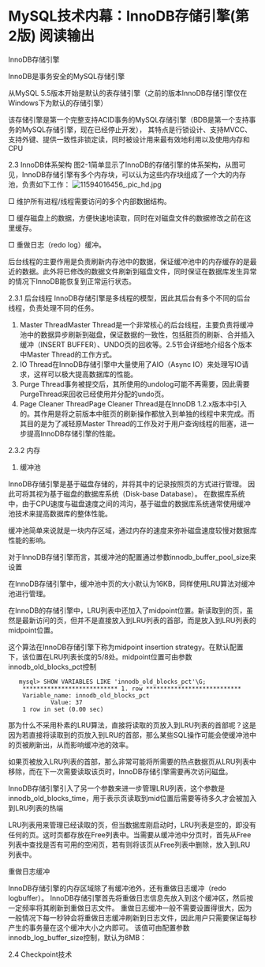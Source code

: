 # MySQL技术内幕：InnoDB存储引擎(第2版) 阅读输出
InnoDB存储引擎

InnoDB是事务安全的MySQL存储引擎

从MySQL 5.5版本开始是默认的表存储引擎（之前的版本InnoDB存储引擎仅在Windows下为默认的存储引擎）

该存储引擎是第一个完整支持ACID事务的MySQL存储引擎（BDB是第一个支持事务的MySQL存储引擎，现在已经停止开发），
其特点是行锁设计、支持MVCC、支持外键、提供一致性非锁定读，同时被设计用来最有效地利用以及使用内存和CPU


2.3 InnoDB体系架构
图2-1简单显示了InnoDB的存储引擎的体系架构，从图可见，InnoDB存储引擎有多个内存块，可以认为这些内存块组成了一个大的内存池，负责如下工作：
![11594016456_.pic_hd.jpg](http://ww1.sinaimg.cn/large/a760927bgy1ggh8cbmcxtj20w60jwtc6.jpg)

□ 维护所有进程/线程需要访问的多个内部数据结构。

□ 缓存磁盘上的数据，方便快速地读取，同时在对磁盘文件的数据修改之前在这里缓存。

□ 重做日志（redo log）缓冲。

后台线程的主要作用是负责刷新内存池中的数据，保证缓冲池中的内存缓存的是最近的数据。此外将已修改的数据文件刷新到磁盘文件，同时保证在数据库发生异常的情况下InnoDB能恢复到正常运行状态。

2.3.1 后台线程
InnoDB存储引擎是多线程的模型，因此其后台有多个不同的后台线程，负责处理不同的任务。

1. Master ThreadMaster Thread是一个非常核心的后台线程，主要负责将缓冲池中的数据异步刷新到磁盘，保证数据的一致性，包括脏页的刷新、合并插入缓冲（INSERT BUFFER）、UNDO页的回收等。2.5节会详细地介绍各个版本中Master Thread的工作方式。
2. IO Thread在InnoDB存储引擎中大量使用了AIO（Async IO）来处理写IO请求，这样可以极大提高数据库的性能。
3. Purge Thread事务被提交后，其所使用的undolog可能不再需要，因此需要PurgeThread来回收已经使用并分配的undo页。
4. Page Cleaner ThreadPage Cleaner Thread是在InnoDB 1.2.x版本中引入的。其作用是将之前版本中脏页的刷新操作都放入到单独的线程中来完成。而其目的是为了减轻原Master Thread的工作及对于用户查询线程的阻塞，进一步提高InnoDB存储引擎的性能。

2.3.2 内存
1. 缓冲池

InnoDB存储引擎是基于磁盘存储的，并将其中的记录按照页的方式进行管理。
因此可将其视为基于磁盘的数据库系统（Disk-base Database）。
在数据库系统中，由于CPU速度与磁盘速度之间的鸿沟，基于磁盘的数据库系统通常使用缓冲池技术来提高数据库的整体性能。

缓冲池简单来说就是一块内存区域，通过内存的速度来弥补磁盘速度较慢对数据库性能的影响。

对于InnoDB存储引擎而言，其缓冲池的配置通过参数innodb_buffer_pool_size来设置

在InnoDB存储引擎中，缓冲池中页的大小默认为16KB，同样使用LRU算法对缓冲池进行管理。

在InnoDB的存储引擎中，LRU列表中还加入了midpoint位置。新读取到的页，虽然是最新访问的页，但并不是直接放入到LRU列表的首部，而是放入到LRU列表的midpoint位置。

这个算法在InnoDB存储引擎下称为midpoint insertion strategy。在默认配置下，该位置在LRU列表长度的5/8处。midpoint位置可由参数innodb_old_blocks_pct控制

```text
   mysql> SHOW VARIABLES LIKE 'innodb_old_blocks_pct'\G;
    *************************** 1. row ***************************
    Variable_name: innodb_old_blocks_pct
            Value: 37
    1 row in set (0.00 sec)
```

那为什么不采用朴素的LRU算法，直接将读取的页放入到LRU列表的首部呢？这是因为若直接将读取到的页放入到LRU的首部，那么某些SQL操作可能会使缓冲池中的页被刷新出，从而影响缓冲池的效率。

如果页被放入LRU列表的首部，那么非常可能将所需要的热点数据页从LRU列表中移除，而在下一次需要读取该页时，InnoDB存储引擎需要再次访问磁盘。

InnoDB存储引擎引入了另一个参数来进一步管理LRU列表，这个参数是innodb_old_blocks_time，用于表示页读取到mid位置后需要等待多久才会被加入到LRU列表的热端

LRU列表用来管理已经读取的页，但当数据库刚启动时，LRU列表是空的，即没有任何的页。这时页都存放在Free列表中。当需要从缓冲池中分页时，首先从Free列表中查找是否有可用的空闲页，若有则将该页从Free列表中删除，放入到LRU列表中。


重做日志缓冲

InnoDB存储引擎的内存区域除了有缓冲池外，还有重做日志缓冲（redo logbuffer）。
InnoDB存储引擎首先将重做日志信息先放入到这个缓冲区，然后按一定频率将其刷新到重做日志文件。
重做日志缓冲一般不需要设置得很大，因为一般情况下每一秒钟会将重做日志缓冲刷新到日志文件，因此用户只需要保证每秒产生的事务量在这个缓冲大小之内即可。
该值可由配置参数innodb_log_buffer_size控制，默认为8MB：

2.4 Checkpoint技术













